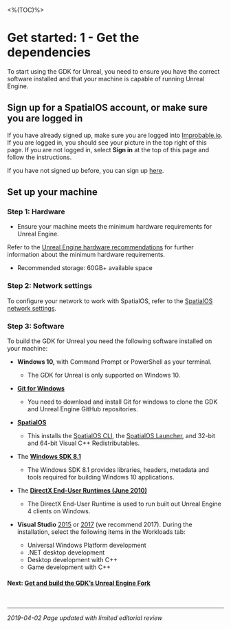 <%(TOC)%>
# Get started: 1 - Get the dependencies

To start using the GDK for Unreal, you need to ensure you have the correct software installed and that your machine is capable of running Unreal Engine. 

## Sign up for a SpatialOS account, or make sure you are logged in

If you have already signed up, make sure you are logged into [Improbable.io](https://improbable.io). If you are logged in, you should see your picture in the top right of this page. If you are not logged in, select __Sign in__ at the top of this page and follow the instructions.

If you have not signed up before, you can sign up [here](<https://improbable.io/get-spatialos>).

## Set up your machine

### Step 1: Hardware

- Ensure your machine meets the minimum hardware requirements for Unreal Engine. 

Refer to the <a href="https://docs.unrealengine.com/en-US/GettingStarted/RecommendedSpecifications" data-track-link="Clicked UE4 Recommendations|product=Docs|platform=Win|label=Win" target="_blank">Unreal Engine hardware recommendations</a> for further information about the minimum hardware requirements.

- Recommended storage: 60GB+ available space

### Step 2: Network settings

To configure your network to work with SpatialOS, refer to the [SpatialOS network settings](https://docs.improbable.io/reference/latest/shared/setup/requirements#network-settings). 

### Step 3: Software

To build the GDK for Unreal you need the following software installed on your machine:

- **Windows 10,** with Command Prompt or PowerShell as your terminal.

  - The GDK for Unreal is only supported on Windows 10. 

- <a href="https://gitforwindows.org" data-track-link="Clicked GIT for Windows|product=Docs|platform=Win|label=Win" target="_blank">**Git for Windows**</a>

  - You need to download and install Git for windows to clone the GDK and Unreal Engine GitHub repositories. 

- <a href="https://console.improbable.io/installer/download/stable/latest/win" data-track-link="Clicked Download SpatialOS|product=Docs|platform=Win|label=Win" target="_blank">**SpatialOS**</a>
    - This installs the [SpatialOS CLI]({{urlRoot}}/content/glossary#spatial-command-line-tool-cli), the [SpatialOS Launcher]({{urlRoot}}/content/glossary#launcher), and 32-bit and 64-bit Visual C++ Redistributables.

- The <a href="https://developer.microsoft.com/en-us/windows/downloads/sdk-archive" data-track-link="Clicked Windows SDK 8.1|product=Docs|platform=Win|label=Win" target="_blank">**Windows SDK 8.1**</a>

  - The Windows SDK 8.1 provides libraries, headers, metadata and tools required for building Windows 10 applications.

- The [**DirectX End-User Runtimes (June 2010)**](https://www.microsoft.com/en-us/download/details.aspx?id=8109)

  - The DirectX End-User Runtime is used to run built out Unreal Engine 4 clients on Windows.

- **Visual Studio** <a href="https://visualstudio.microsoft.com/vs/older-downloads/" data-track-link="Clicked VS 2015|product=Docs|platform=Win|label=Win" target="_blank">2015</a> or <a href="https://visualstudio.microsoft.com/vs/older-downloads/" data-track-link="Clicked VS 2017|product=Docs|platform=Win|label=Win">2017</a> (we recommend 2017). During the installation, select the following items in the Workloads tab:
    - Universal Windows Platform development<br>
    - .NET desktop development<br>
    - Desktop development with C++<br>
    - Game development with C++

#### Next: [Get and build the GDK’s Unreal Engine Fork]({{urlRoot}}/content/get-started/build-unreal-fork.md)

<br/>

------	
_2019-04-02 Page updated with limited editorial review_
